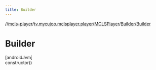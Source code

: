 ```yaml
---
title: Builder
---
```

//[mcls-player](../../../../index.html)/[tv.mycujoo.mclsplayer.player](../../index.html)/[MCLSPlayer](../index.html)/[Builder](index.html)/[Builder](-builder.html)



# Builder



[androidJvm]\
constructor()




